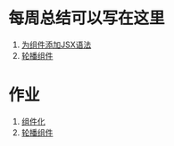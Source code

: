 # 每周总结可以写在这里
1. [为组件添加JSX语法](https://www.yuque.com/yangxiaomie/zu16ge/egnft2)
2. [轮播组件](https://www.yuque.com/yangxiaomie/zu16ge/sid8pu)

# 作业
1. [组件化](https://github.com/wanni-yang/Frontend-01-Template/tree/master/week14/component)
2. [轮播组件](https://github.com/wanni-yang/Frontend-01-Template/tree/master/week14/crarousel)
